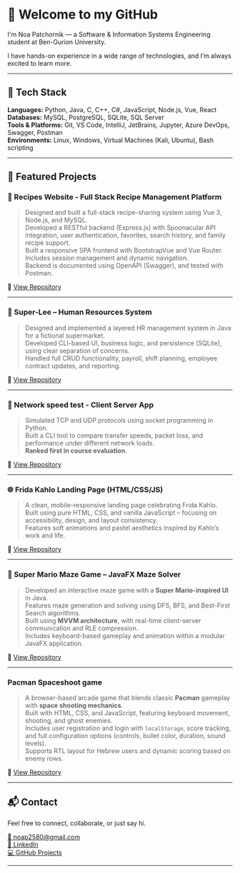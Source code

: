 # 👋 Welcome to my GitHub

I'm Noa Patchornik — a Software & Information Systems Engineering student at Ben-Gurion University.

I have hands-on experience in a wide range of technologies, and I’m always excited to learn more.

---

## 🧠 Tech Stack

**Languages:** Python, Java, C, C++, C#, JavaScript, Node.js, Vue, React  
**Databases:** MySQL, PostgreSQL, SQLite, SQL Server  
**Tools & Platforms:** Git, VS Code, IntelliJ, JetBrains, Jupyter, Azure DevOps, Swagger, Postman  
**Environments:** Linux, Windows, Virtual Machines (Kali, Ubuntu), Bash scripting

---

## 🚀 Featured Projects

### 🍲 Recipes Website - Full Stack Recipe Management Platform  

> Designed and built a full-stack recipe-sharing system using Vue 3, Node.js, and MySQL.  
> Developed a RESTful backend (Express.js) with Spoonacular API integration, user authentication, favorites, search history, and family recipe support.  
> Built a responsive SPA frontend with BootstrapVue and Vue Router. Includes session management and dynamic navigation.  
> Backend is documented using OpenAPI (Swagger), and tested with Postman. 

🔗 [View Repository](https://github.com/Noa-Patchornik/Recipes-Website)

---

### 🔹 Super-Lee – Human Resources System

> Designed and implemented a layered HR management system in Java for a fictional supermarket.  
> Developed CLI-based UI, business logic, and persistence (SQLite), using clear separation of concerns.  
> Handled full CRUD functionality, payroll, shift planning, employee contract updates, and reporting.  
 
🔗 [View Repository](https://github.com/Noa-Patchornik/Super-Lee)

---

### 🔹 Network speed test - Client Server App

> Simulated TCP and UDP protocols using socket programming in Python.  
> Built a CLI tool to compare transfer speeds, packet loss, and performance under different network loads.  
> **Ranked first in course evaluation**. 

🔗 [View Repository](https://github.com/Noa-Patchornik/Network-speed-CS)

---

### 🌐 Frida Kahlo Landing Page (HTML/CSS/JS)

> A clean, mobile-responsive landing page celebrating Frida Kahlo.  
> Built using pure HTML, CSS, and vanilla JavaScript – focusing on accessibility, design, and layout consistency.  
> Features soft animations and pastel aesthetics inspired by Kahlo’s work and life.

🔗 [View Repository](https://github.com/Noa-Patchornik/Frida-Kahlo-Website)

---

### 🧩 Super Mario Maze Game – JavaFX Maze Solver 

> Developed an interactive maze game with a **Super Mario-inspired UI** in Java.  
> Features maze generation and solving using DFS, BFS, and Best-First Search algorithms.  
> Built using **MVVM architecture**, with real-time client-server communication and RLE compression.  
> Includes keyboard-based gameplay and animation within a modular JavaFX application.

🔗 [View Repository](https://github.com/Noa-Patchornik/SuperMario-Maze)

---

### Pacman Spaceshoot game

> A browser-based arcade game that blends classic **Pacman** gameplay with **space shooting mechanics**.  
> Built with HTML, CSS, and JavaScript, featuring keyboard movement, shooting, and ghost enemies.  
> Includes user registration and login with `localStorage`, score tracking, and full configuration options (controls, bullet color, duration, sound levels).  
> Supports RTL layout for Hebrew users and dynamic scoring based on enemy rows.

🔗 [View Repository](https://github.com/Noa-Patchornik/Pacman-Spaceshoot-game)

---


## 📬 Contact

Feel free to connect, collaborate, or just say hi.

[📧 noap2580@gmail.com](mailto:noap2580@gmail.com)  
[🔗 LinkedIn](https://www.linkedin.com/in/noa-patchornik/)  
[💻 GitHub Projects](https://github.com/Noa-Patchornik?tab=repositories)

---

